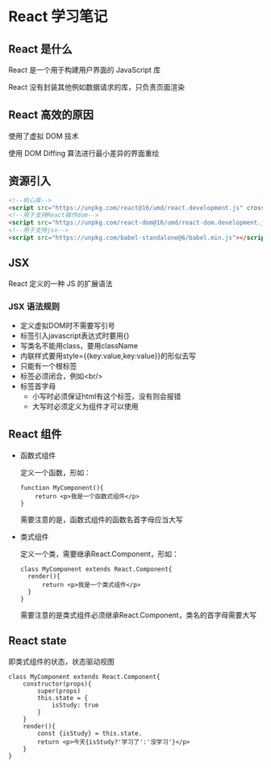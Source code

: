 # React 学习笔记

## React 是什么

React 是一个用于构建用户界面的 JavaScript 库

React 没有封装其他例如数据请求的库，只负责页面渲染

## React 高效的原因

使用了虚拟 DOM 技术

使用 DOM Diffing 算法进行最小差异的界面重绘

## 资源引入

``` html
<!--核心库-->
<script src="https://unpkg.com/react@16/umd/react.development.js" crossorigin></script>
<!--用于支持React操作dom-->
<script src="https://unpkg.com/react-dom@16/umd/react-dom.development.js" crossorigin></script>
<!--用于支持jsx-->
<script src="https://unpkg.com/babel-standalone@6/babel.min.js"></script>
```

## JSX

React 定义的一种 JS 的扩展语法

### JSX 语法规则

- 定义虚拟DOM时不需要写引号
- 标签引入javascript表达式时要用{}
- 写类名不能用class，要用className
- 内联样式要用style={{key:value,key:value}}的形似去写
- 只能有一个根标签
- 标签必须闭合，例如\<br/\>
- 标签首字母
  - 小写时必须保证html有这个标签，没有则会报错
  - 大写时必须定义为组件才可以使用

## React 组件

- 函数式组件

  定义一个函数，形如：

  ```bable
  function MyComponent(){
      return <p>我是一个函数式组件</p>
  }
  ```

  需要注意的是，函数式组件的函数名首字母应当大写

- 类式组件

  定义一个类，需要继承React.Component，形如：

  ``` bable
  class MyComponent extends React.Component{
  	render(){
  		return <p>我是一个类式组件</p>
  	}
  }
  ```

  需要注意的是类式组件必须继承React.Component，类名的首字母需要大写

## React state

即类式组件的状态，状态驱动视图

``` bable
class MyComponent extends React.Component{
	constructor(props){
		super(props)
		this.state = {
			isStudy: true
		}
	}
	render(){
		const {isStudy} = this.state.
		return <p>今天{isStudy?'学习了':'没学习'}</p>
	}
}
```

